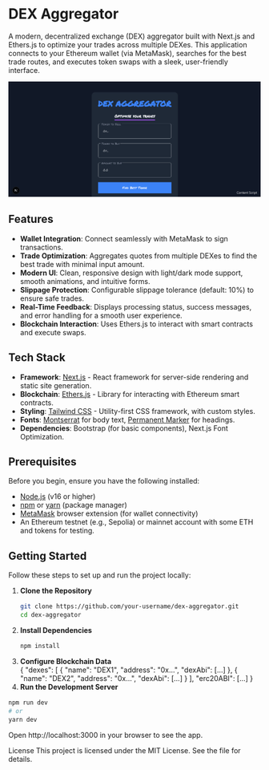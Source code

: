 # DEX Aggregator

A modern, decentralized exchange (DEX) aggregator built with Next.js and Ethers.js to optimize your trades across multiple DEXes. This application connects to your Ethereum wallet (via MetaMask), searches for the best trade routes, and executes token swaps with a sleek, user-friendly interface.

![DEX Aggregator Screenshot](public/dex.png)  

## Features

- **Wallet Integration**: Connect seamlessly with MetaMask to sign transactions.
- **Trade Optimization**: Aggregates quotes from multiple DEXes to find the best trade with minimal input amount.
- **Modern UI**: Clean, responsive design with light/dark mode support, smooth animations, and intuitive forms.
- **Slippage Protection**: Configurable slippage tolerance (default: 10%) to ensure safe trades.
- **Real-Time Feedback**: Displays processing status, success messages, and error handling for a smooth user experience.
- **Blockchain Interaction**: Uses Ethers.js to interact with smart contracts and execute swaps.

## Tech Stack

- **Framework**: [Next.js](https://nextjs.org/) - React framework for server-side rendering and static site generation.
- **Blockchain**: [Ethers.js](https://docs.ethers.io/) - Library for interacting with Ethereum smart contracts.
- **Styling**: [Tailwind CSS](https://tailwindcss.com/) - Utility-first CSS framework, with custom styles.
- **Fonts**: [Montserrat](https://fonts.google.com/specimen/Montserrat) for body text, [Permanent Marker](https://fonts.google.com/specimen/Permanent+Marker) for headings.
- **Dependencies**: Bootstrap (for basic components), Next.js Font Optimization.

## Prerequisites

Before you begin, ensure you have the following installed:

- [Node.js](https://nodejs.org/) (v16 or higher)
- [npm](https://www.npmjs.com/) or [yarn](https://yarnpkg.com/) (package manager)
- [MetaMask](https://metamask.io/) browser extension (for wallet connectivity)
- An Ethereum testnet (e.g., Sepolia) or mainnet account with some ETH and tokens for testing.

## Getting Started

Follow these steps to set up and run the project locally:

1. **Clone the Repository**
   ```bash
   git clone https://github.com/your-username/dex-aggregator.git
   cd dex-aggregator
   ```
2. **Install Dependencies**
   ```bash
   npm install
   ```
3. **Configure Blockchain Data**  
    {
   "dexes": [
   { "name": "DEX1", "address": "0x...", "dexAbi": [...] },
   { "name": "DEX2", "address": "0x...", "dexAbi": [...] }
   ],
   "erc20ABI": [...]
   }
4. **Run the Development Server**

```bash
npm run dev
# or
yarn dev
```

Open http://localhost:3000 in your browser to see the app.

License
This project is licensed under the MIT License. See the  file for details.

